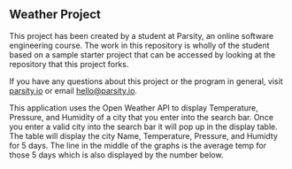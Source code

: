 ## Weather Project

This project has been created by a student at Parsity, an online software engineering course. The work in this repository is wholly of the student based on a sample starter project that can be accessed by looking at the repository that this project forks.

If you have any questions about this project or the program in general, visit [parsity.io](https://parsity.io/) or email hello@parsity.io.

This application uses the Open Weather API to display Temperature, Pressure, and Humidity of a city that you enter into the search bar. Once you enter a valid city into the search bar it will pop up in the display table. The table will display the city Name, Temperature, Pressure, and Humidty for 5 days. The line in the middle of the graphs is the average temp for those 5 days which is also displayed by the number below.

